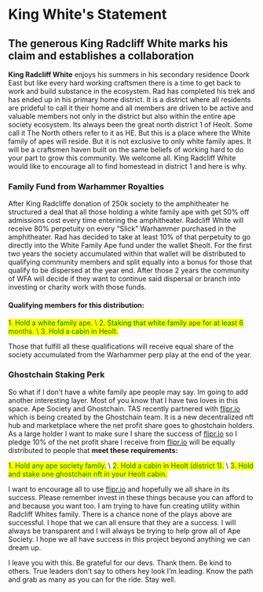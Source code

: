 # King White's Statement

## The generous King Radcliff White marks his claim and establishes a collaboration

**King Radcliff White** enjoys his summers in his secondary residence Doork East but like every hard working craftsmen there is a time to get back to work and build substance in the ecosystem. Rad has completed his trek and has ended up in his primary home district. It is a district where all residents are prideful to call it their home and all members are driven to be active and valuable members not only in the district but also within the entire ape society ecosystem. Its always been the great north district 1 of Heolt. Some call it The North others refer to it as HE. But this is a place where the White family of apes will reside. But it is not exclusive to only white family apes. It will be a craftsmen haven built on the same beliefs of working hard to do your part to grow this community. We welcome all. King Radcliff White would like to encourage all to find homestead in district 1 and here is why.&#x20;

### Family Fund from Warhammer Royalties

After King Radcliffe donation of 250k society to the amphitheater he structured a deal that all those holding a white family ape with get 50% off admissions cost every time entering the amphitheater. Radcliff White will receive 80% perpetuity on every “Slick” Warhammer purchased in the amphitheater. Rad has decided to take at least 10% of that perpetuity to go directly into the White Family Ape fund under the wallet $heolt. For the first two years the society accumulated within that wallet will be distributed to qualifying community members and split equally into a bonus for those that qualify to be dispersed at the year end. After those 2 years the community of WFA will decide if they want to continue said dispersal or branch into investing or charity work with those funds.&#x20;

#### Qualifying members for this distribution:&#x20;

<mark style="color:blue;"><mark style="color:green;">1. Hold a white family ape.<mark style="color:green;"></mark> \ <mark style="color:blue;"><mark style="color:green;">2. Staking that white family ape for at least 6 months.<mark style="color:green;"></mark> \ <mark style="color:blue;"><mark style="color:green;">3. Hold a cabin in Heolt.<mark style="color:green;"></mark>&#x20;

Those that fulfill all these qualifications will receive equal share of the society accumulated from the Warhammer perp play at the end of the year.&#x20;

### Ghostchain Staking Perk

So what if I don’t have a white family ape people may say. Im going to add another interesting layer. Most of you know that I have two loves in this space. Ape Society and Ghostchain. TAS recently partnered with [flipr.io](http://flipr.io/) which is being created by the Ghostchain team. It is a new decentralized nft hub and marketplace where the net profit share goes to ghostchain holders. As a large holder I want to make sure I share the success of [flipr.io](http://flipr.io/) so I pledge 10% of the net profit share I receive from [flipr.io](http://flipr.io/) will be equally distributed to people that **meet these requirements:**

<mark style="color:green;">1. Hold any ape society family.</mark> \ <mark style="color:green;">2. Hold a cabin in Heolt (district 1).</mark> \ <mark style="color:green;">3. Hold and stake one ghostchain nft in your Heolt cabin.</mark>&#x20;

I want to encourage all to use [flipr.io](http://flipr.io/) and hopefully we all share in its success. Please remember invest in these things because you can afford to and because you want too. I am trying to have fun creating utility within Radcliff Whites family. There is a chance none of the plays above are successful. I hope that we can all ensure that they are a success. I will always be transparent and I will always be trying to help grow all of Ape Society. I hope we all have success in this project beyond anything we can dream up.&#x20;

I leave you with this. Be grateful for our devs. Thank them. Be kind to others. True leaders don’t say to others hey look I’m leading. Know the path and grab as many as you can for the ride. Stay well.
